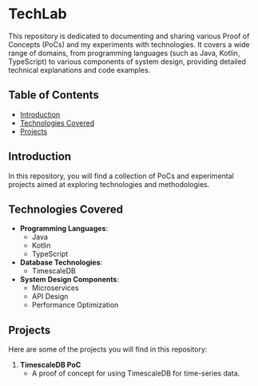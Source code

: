 # TechLab

This repository is dedicated to documenting and sharing various Proof of Concepts (PoCs) and my experiments with technologies. It covers a wide range of domains, from programming languages (such as Java, Kotlin, TypeScript) to various components of system design, providing detailed technical explanations and code examples.

## Table of Contents

- [Introduction](#introduction)
- [Technologies Covered](#technologies-covered)
- [Projects](#projects)

## Introduction

In this repository, you will find a collection of PoCs and experimental projects aimed at exploring technologies and methodologies.

## Technologies Covered

- **Programming Languages**:
  - Java
  - Kotlin
  - TypeScript
- **Database Technologies**:
  - TimescaleDB
- **System Design Components**:
  - Microservices
  - API Design
  - Performance Optimization

## Projects

Here are some of the projects you will find in this repository:

1. **TimescaleDB PoC**
   - A proof of concept for using TimescaleDB for time-series data.
